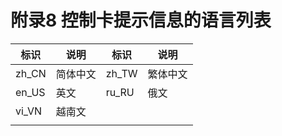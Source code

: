 # 附录8  控制卡提示信息的语言列表

| 标识  | 说明     | 标识  | 说明     |
| ----- | -------- | ----- | -------- |
| zh_CN | 简体中文 | zh_TW | 繁体中文 |
| en_US | 英文     | ru_RU | 俄文     |
| vi_VN | 越南文   |       |          |
|       |          |       |          |